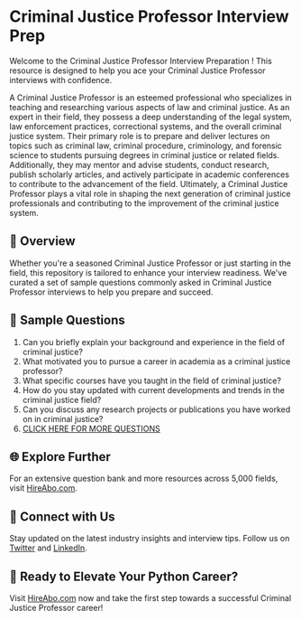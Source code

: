 # Criminal Justice Professor Interview Prep

Welcome to the Criminal Justice Professor Interview Preparation ! This resource is designed to help you ace your Criminal Justice Professor interviews with confidence.

A Criminal Justice Professor is an esteemed professional who specializes in teaching and researching various aspects of law and criminal justice. As an expert in their field, they possess a deep understanding of the legal system, law enforcement practices, correctional systems, and the overall criminal justice system. Their primary role is to prepare and deliver lectures on topics such as criminal law, criminal procedure, criminology, and forensic science to students pursuing degrees in criminal justice or related fields. Additionally, they may mentor and advise students, conduct research, publish scholarly articles, and actively participate in academic conferences to contribute to the advancement of the field. Ultimately, a Criminal Justice Professor plays a vital role in shaping the next generation of criminal justice professionals and contributing to the improvement of the criminal justice system.

## 🚀 Overview

Whether you're a seasoned Criminal Justice Professor or just starting in the field, this repository is tailored to enhance your interview readiness. We've curated a set of sample questions commonly asked in Criminal Justice Professor interviews to help you prepare and succeed.

## 📝 Sample Questions

1. Can you briefly explain your background and experience in the field of criminal justice?
2. What motivated you to pursue a career in academia as a criminal justice professor?
3. What specific courses have you taught in the field of criminal justice?
4. How do you stay updated with current developments and trends in the criminal justice field?
5. Can you discuss any research projects or publications you have worked on in criminal justice?
6. [CLICK HERE FOR MORE QUESTIONS](https://hireabo.com/job/9_1_10/Criminal%20Justice%20Professor)

## 🌐 Explore Further

For an extensive question bank and more resources across 5,000 fields, visit [HireAbo.com](https://www.hireabo.com).

## 📱 Connect with Us

Stay updated on the latest industry insights and interview tips. Follow us on [Twitter](https://twitter.com/hireabo) and [LinkedIn](https://www.linkedin.com/in/hire-abo-3609972a8/).

## 🚀 Ready to Elevate Your Python Career?

Visit [HireAbo.com](https://www.hireabo.com) now and take the first step towards a successful Criminal Justice Professor career!
